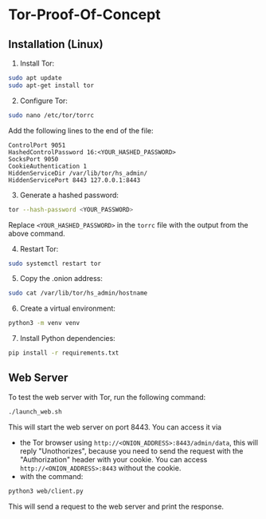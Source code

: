 # Tor-Proof-Of-Concept

## Installation (Linux)

1. Install Tor:
```bash
sudo apt update
sudo apt-get install tor
```

2. Configure Tor:
```bash
sudo nano /etc/tor/torrc
```
Add the following lines to the end of the file:
```
ControlPort 9051
HashedControlPassword 16:<YOUR_HASHED_PASSWORD>
SocksPort 9050
CookieAuthentication 1
HiddenServiceDir /var/lib/tor/hs_admin/
HiddenServicePort 8443 127.0.0.1:8443
```

3. Generate a hashed password:
```bash
tor --hash-password <YOUR_PASSWORD>
```
Replace `<YOUR_HASHED_PASSWORD>` in the `torrc` file with the output from the above command.

4. Restart Tor:
```bash
sudo systemctl restart tor
```

5. Copy the .onion address:
```bash
sudo cat /var/lib/tor/hs_admin/hostname
```

6. Create a virtual environment:
```bash
python3 -m venv venv
```

7. Install Python dependencies:
```bash
pip install -r requirements.txt
```

## Web Server

To test the web server with Tor, run the following command:
```bash
./launch_web.sh
```

This will start the web server on port 8443. You can access it via 
- the Tor browser using `http://<ONION_ADDRESS>:8443/admin/data`, this will reply "Unothorizes", because you need to send the request with the "Authorization" header with your cookie. You can access `http://<ONION_ADDRESS>:8443` without the cookie.
- with the command:
```bash
python3 web/client.py
```
This will send a request to the web server and print the response.
